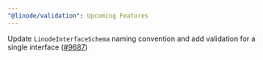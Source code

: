 ```yaml
---
"@linode/validation": Upcoming Features
---
```


Update `LinodeInterfaceSchema` naming convention and add validation for a single interface ([#9687](https://github.com/linode/manager/pull/9687))
